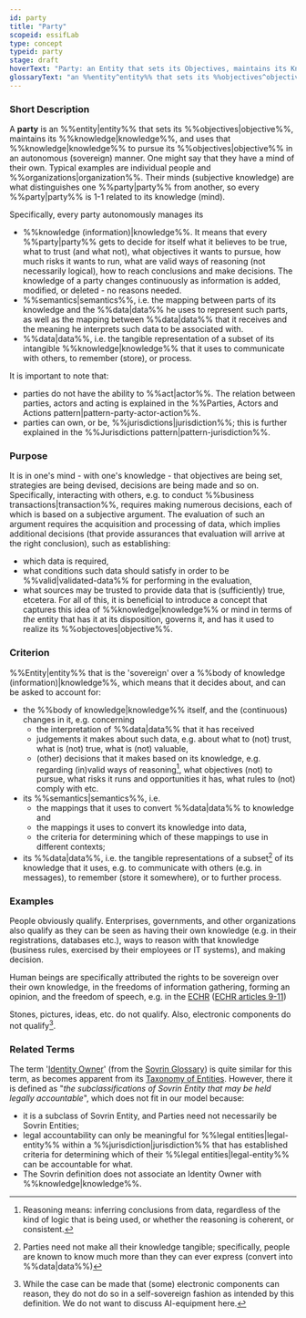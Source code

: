 ```yaml
---
id: party
title: "Party"
scopeid: essifLab
type: concept
typeid: party
stage: draft
hoverText: "Party: an Entity that sets its Objectives, maintains its Knowledge, and uses that Knowledge to pursue its Objectives in an autonomous (sovereign) manner. Humans and Organizations are the typical examples."
glossaryText: "an %%entity^entity%% that sets its %%objectives^objective%%, maintains its %%knowledge^knowledge%%, and uses that %%knowledge^knowledge%% to pursue its %%objectives^objective%% in an autonomous (sovereign) manner. Humans and %%organizations^organization%% are the typical examples."
---
```


### Short Description
A **party** is an %%entity|entity%% that sets its %%objectives|objective%%, maintains its %%knowledge|knowledge%%, and uses that %%knowledge|knowledge%% to pursue its %%objectives|objective%% in an autonomous (sovereign) manner. One might say that they have a mind of their own. Typical examples are individual people and %%organizations|organization%%. Their minds (subjective knowledge) are what distinguishes one %%party|party%% from another, so every %%party|party%% is 1-1 related to its knowledge (mind).

Specifically, every party autonomously manages its
- %%knowledge (information)|knowledge%%. It means that every %%party|party%% gets to decide for itself what it believes to be true, what to trust (and what not), what objectives it wants to pursue, how much risks it wants to run, what are valid ways of reasoning (not necessarily logical), how to reach conclusions and make decisions. The knowledge of a party changes continuously as information is added, modified, or deleted - no reasons needed.
- %%semantics|semantics%%, i.e. the mapping between parts of its knowledge and the %%data|data%% he uses to represent such parts, as well as the mapping between %%data|data%% that it receives and the meaning he interprets such data to be associated with. 
- %%data|data%%, i.e. the tangible representation of a subset of its intangible %%knowledge|knowledge%% that it uses to communicate with others, to remember (store), or process.

It is important to note that:
- parties do not have the ability to %%act|actor%%. The relation between parties, actors and acting is explained in the %%Parties, Actors and Actions pattern|pattern-party-actor-action%%.
- parties can own, or be, %%jurisdictions|jurisdiction%%; this is further explained in the %%Jurisdictions pattern|pattern-jurisdiction%%.

### Purpose
It is in one's mind - with one's knowledge - that objectives are being set, strategies are being devised, decisions are being made and so on. Specifically, interacting with others, e.g. to conduct %%business transactions|transaction%%, requires making numerous decisions, each of which is based on a subjective argument. The evaluation of such an argument requires the acquisition and processing of data, which implies additional decisions (that provide assurances that evaluation will arrive at the right conclusion), such as establishing:
- which data is required,
- what conditions such data should satisfy in order to be %%valid|validated-data%% for performing in the evaluation,
- what sources may be trusted to provide data that is (sufficiently) true,
etcetera. For all of this, it is beneficial to introduce a concept that captures this idea of %%knowledge|knowledge%% or mind in terms of _the_ entity that has it at its disposition, governs it, and has it used to realize its %%objectoves|objective%%. 

### Criterion
%%Entity|entity%% that is the 'sovereign' over a %%body of knowledge (information)|knowledge%%, which means that it decides about, and can be asked to account for:
- the %%body of knowledge|knowledge%% itself, and the (continuous) changes in it, e.g. concerning
  - the interpretation of %%data|data%% that it has received
  - judgements it makes about such data, e.g. about what to (not) trust, what is (not) true, what is (not) valuable,
  - (other) decisions that it makes based on its knowledge, e.g. regarding (in)valid ways of reasoning[^1], what objectives (not) to pursue, what risks it runs and opportunities it has, what rules to (not) comply with etc. 
- its %%semantics|semantics%%, i.e. 
  - the mappings that it uses to convert %%data|data%% to knowledge and
  - the mappings it uses to convert its knowledge into data,
  - the criteria for determining which of these mappings to use in different contexts;
- its %%data|data%%, i.e. the tangible representations of a subset[^2] of its knowledge that it uses, e.g. to communicate with others (e.g. in messages), to remember (store it somewhere), or to further process.

### Examples
People obviously qualify. Enterprises, governments, and other organizations also qualify as they can be seen as having their own knowledge (e.g. in their registrations, databases etc.), ways to reason with that knowledge (business rules, exercised by their employees or IT systems), and making decision.

Human beings are specifically attributed the rights to be sovereign over their own knowledge, in the freedoms of information gathering, forming an opinion, and the freedom of speech, e.g. in the [ECHR](https://www.echr.coe.int "European Convention of Human Rights") ([ECHR articles 9-11](https://www.echr.coe.int/Documents/Convention_ENG.pdf))

Stones, pictures, ideas, etc. do not qualify. Also, electronic components do not qualify[^3].

### Related Terms
The term '[Identity Owner](https://docs.google.com/document/d/1gfIz5TT0cNp2kxGMLFXr19x1uoZsruUe_0glHst2fZ8/edit#heading=h.2e5lma3u6c9g)' (from the [Sovrin Glossary](https://sovrin.org/library/glossary/)) is quite similar for this term, as becomes apparent from its [Taxonomy of Entities](https://docs.google.com/document/d/1gfIz5TT0cNp2kxGMLFXr19x1uoZsruUe_0glHst2fZ8/edit#heading=h.mq7pzglc1j96). However, there it is defined as "_the subclassifications of Sovrin Entity that may be held legally accountable_", which does not fit in our model because:
- it is a subclass of Sovrin Entity, and Parties need not necessarily be Sovrin Entities;
- legal accountability can only be meaningful for %%legal entities|legal-entity%% within a %%jurisdiction|jurisdiction%% that has established criteria for determining which of their %%legal entities|legal-entity%% can be accountable for what.
- The Sovrin definition does not associate an Identity Owner with %%knowledge|knowledge%%. 


[^1]: Reasoning means: inferring conclusions from data, regardless of the kind of logic that is being used, or whether the reasoning is coherent, or consistent.

[^2]: Parties need not make all their knowledge tangible; specifically, people are known to know much more than they can ever express (convert into %%data|data%%) 

[^3]: While the case can be made that (some) electronic components can reason, they do not do so in a self-sovereign fashion as intended by this definition. We do not want to discuss AI-equipment here.

